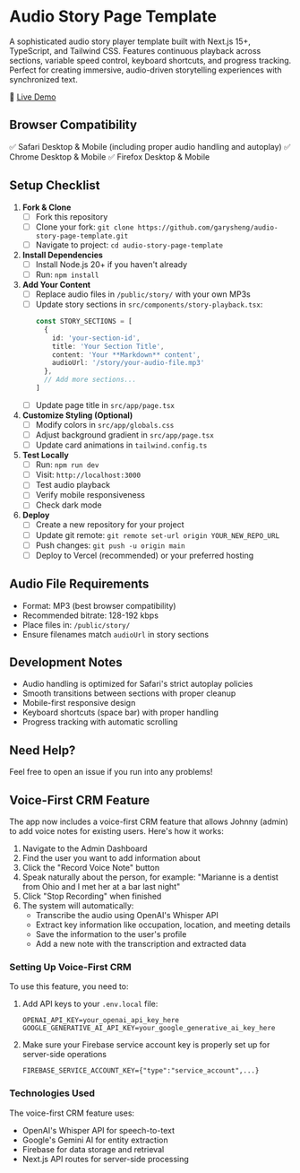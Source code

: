 # Audio Story Page Template

A sophisticated audio story player template built with Next.js 15+, TypeScript, and Tailwind CSS. Features continuous playback across sections, variable speed control, keyboard shortcuts, and progress tracking. Perfect for creating immersive, audio-driven storytelling experiences with synchronized text.

🔴 [Live Demo](https://audio-story-page-template.vercel.app/)

## Browser Compatibility
✅ Safari Desktop & Mobile (including proper audio handling and autoplay)
✅ Chrome Desktop & Mobile
✅ Firefox Desktop & Mobile

## Setup Checklist

1. **Fork & Clone**
   - [ ] Fork this repository
   - [ ] Clone your fork: `git clone https://github.com/garysheng/audio-story-page-template.git`
   - [ ] Navigate to project: `cd audio-story-page-template`

2. **Install Dependencies**
   - [ ] Install Node.js 20+ if you haven't already
   - [ ] Run: `npm install`

3. **Add Your Content**
   - [ ] Replace audio files in `/public/story/` with your own MP3s
   - [ ] Update story sections in `src/components/story-playback.tsx`:
     ```typescript
     const STORY_SECTIONS = [
       {
         id: 'your-section-id',
         title: 'Your Section Title',
         content: 'Your **Markdown** content',
         audioUrl: '/story/your-audio-file.mp3'
       },
       // Add more sections...
     ]
     ```
   - [ ] Update page title in `src/app/page.tsx`

4. **Customize Styling (Optional)**
   - [ ] Modify colors in `src/app/globals.css`
   - [ ] Adjust background gradient in `src/app/page.tsx`
   - [ ] Update card animations in `tailwind.config.ts`

5. **Test Locally**
   - [ ] Run: `npm run dev`
   - [ ] Visit: `http://localhost:3000`
   - [ ] Test audio playback
   - [ ] Verify mobile responsiveness
   - [ ] Check dark mode

6. **Deploy**
   - [ ] Create a new repository for your project
   - [ ] Update git remote: `git remote set-url origin YOUR_NEW_REPO_URL`
   - [ ] Push changes: `git push -u origin main`
   - [ ] Deploy to Vercel (recommended) or your preferred hosting

## Audio File Requirements
- Format: MP3 (best browser compatibility)
- Recommended bitrate: 128-192 kbps
- Place files in: `/public/story/`
- Ensure filenames match `audioUrl` in story sections

## Development Notes
- Audio handling is optimized for Safari's strict autoplay policies
- Smooth transitions between sections with proper cleanup
- Mobile-first responsive design
- Keyboard shortcuts (space bar) with proper handling
- Progress tracking with automatic scrolling

## Need Help?
Feel free to open an issue if you run into any problems!

## Voice-First CRM Feature

The app now includes a voice-first CRM feature that allows Johnny (admin) to add voice notes for existing users. Here's how it works:

1. Navigate to the Admin Dashboard
2. Find the user you want to add information about
3. Click the "Record Voice Note" button
4. Speak naturally about the person, for example: "Marianne is a dentist from Ohio and I met her at a bar last night"
5. Click "Stop Recording" when finished
6. The system will automatically:
   - Transcribe the audio using OpenAI's Whisper API
   - Extract key information like occupation, location, and meeting details
   - Save the information to the user's profile
   - Add a new note with the transcription and extracted data

### Setting Up Voice-First CRM

To use this feature, you need to:

1. Add API keys to your `.env.local` file:
   ```
   OPENAI_API_KEY=your_openai_api_key_here
   GOOGLE_GENERATIVE_AI_API_KEY=your_google_generative_ai_key_here
   ```

2. Make sure your Firebase service account key is properly set up for server-side operations
   ```
   FIREBASE_SERVICE_ACCOUNT_KEY={"type":"service_account",...}
   ```

### Technologies Used

The voice-first CRM feature uses:
- OpenAI's Whisper API for speech-to-text
- Google's Gemini AI for entity extraction
- Firebase for data storage and retrieval
- Next.js API routes for server-side processing
